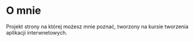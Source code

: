 # O mnie 
 Projekt strony na której możesz mnie poznać,
 tworzony na kursie tworzenia aplikacji interwnetowych. 